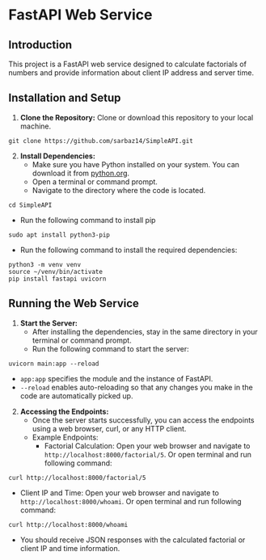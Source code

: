 # FastAPI Web Service

## Introduction
This project is a FastAPI web service designed to calculate factorials of numbers and provide information about client IP address and server time.

## Installation and Setup
1. **Clone the Repository:**
   Clone or download this repository to your local machine.
```
git clone https://github.com/sarbaz14/SimpleAPI.git
```

2. **Install Dependencies:**
   - Make sure you have Python installed on your system. You can download it from [python.org](https://www.python.org/downloads/).
   - Open a terminal or command prompt.
   - Navigate to the directory where the code is located.
```
cd SimpleAPI
```
   
   - Run the following command to install pip
```
sudo apt install python3-pip
```

   - Run the following command to install the required dependencies:
```
python3 -m venv venv
source ~/venv/bin/activate
pip install fastapi uvicorn
```

## Running the Web Service
1. **Start the Server:**
   - After installing the dependencies, stay in the same directory in your terminal or command prompt.
   - Run the following command to start the server:
```
uvicorn main:app --reload
```
   - `app:app` specifies the module and the instance of FastAPI.
   - `--reload` enables auto-reloading so that any changes you make in the code are automatically picked up.

2. **Accessing the Endpoints:**
   - Once the server starts successfully, you can access the endpoints using a web browser, curl, or any HTTP client.
   - Example Endpoints:
     - Factorial Calculation: Open your web browser and navigate to `http://localhost:8000/factorial/5`. Or open terminal and run following command:
```
curl http://localhost:8000/factorial/5
```
   - Client IP and Time: Open your web browser and navigate to `http://localhost:8000/whoami`. Or open terminal and run following command:
```
curl http://localhost:8000/whoami
```

   - You should receive JSON responses with the calculated factorial or client IP and time information.
